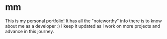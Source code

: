 # mm

This is my personal portfolio! It has all the "noteworthy" info there is to know about me as a developer :) I keep it updated as I work on more projects and advance in this journey.